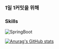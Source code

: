 ### 1일 1커밋을 위해

### Skills
<img alt="SpringBoot" src ="https://img.shields.io/badge/SpringBoot.svg?&style=for-the-badge&logo=SpringBoot&logoColor=#6DB33"/>



[![Anurag's GitHub stats](https://github-readme-stats.vercel.app/api?username=bickck)](https://github.com/anuraghazra/github-readme-stats)
